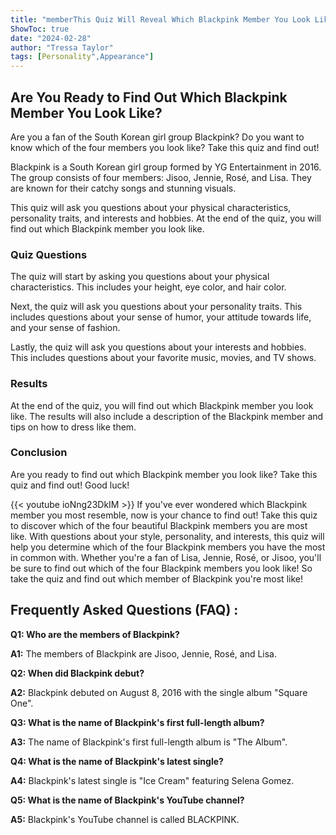 ```yaml
---
title: "memberThis Quiz Will Reveal Which Blackpink Member You Look Like!"
ShowToc: true 
date: "2024-02-28"
author: "Tressa Taylor" 
tags: [Personality",Appearance"]
---
```

## Are You Ready to Find Out Which Blackpink Member You Look Like?

Are you a fan of the South Korean girl group Blackpink? Do you want to know which of the four members you look like? Take this quiz and find out! 

Blackpink is a South Korean girl group formed by YG Entertainment in 2016. The group consists of four members: Jisoo, Jennie, Rosé, and Lisa. They are known for their catchy songs and stunning visuals. 

This quiz will ask you questions about your physical characteristics, personality traits, and interests and hobbies. At the end of the quiz, you will find out which Blackpink member you look like. 

### Quiz Questions 

The quiz will start by asking you questions about your physical characteristics. This includes your height, eye color, and hair color. 

Next, the quiz will ask you questions about your personality traits. This includes questions about your sense of humor, your attitude towards life, and your sense of fashion. 

Lastly, the quiz will ask you questions about your interests and hobbies. This includes questions about your favorite music, movies, and TV shows. 

### Results 

At the end of the quiz, you will find out which Blackpink member you look like. The results will also include a description of the Blackpink member and tips on how to dress like them. 

### Conclusion 

Are you ready to find out which Blackpink member you look like? Take this quiz and find out! Good luck!

{{< youtube ioNng23DkIM >}} 
If you've ever wondered which Blackpink member you most resemble, now is your chance to find out! Take this quiz to discover which of the four beautiful Blackpink members you are most like. With questions about your style, personality, and interests, this quiz will help you determine which of the four Blackpink members you have the most in common with. Whether you're a fan of Lisa, Jennie, Rosé, or Jisoo, you'll be sure to find out which of the four Blackpink members you look like! So take the quiz and find out which member of Blackpink you're most like!

## Frequently Asked Questions (FAQ) :
**Q1: Who are the members of Blackpink?**

**A1:** The members of Blackpink are Jisoo, Jennie, Rosé, and Lisa.

**Q2: When did Blackpink debut?**

**A2:** Blackpink debuted on August 8, 2016 with the single album "Square One".

**Q3: What is the name of Blackpink's first full-length album?**

**A3:** The name of Blackpink's first full-length album is "The Album".

**Q4: What is the name of Blackpink's latest single?**

**A4:** Blackpink's latest single is "Ice Cream" featuring Selena Gomez.

**Q5: What is the name of Blackpink's YouTube channel?**

**A5:** Blackpink's YouTube channel is called BLACKPINK.





